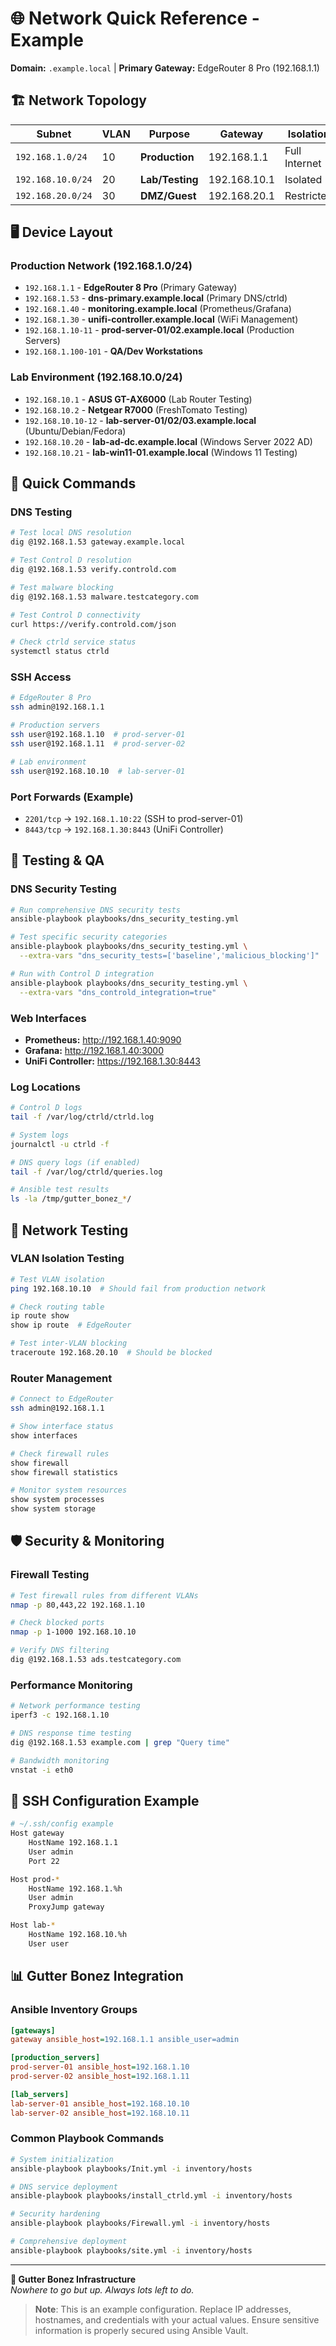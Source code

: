# 🌐 Network Quick Reference - Example

**Domain:** `.example.local` | **Primary Gateway:** EdgeRouter 8 Pro (192.168.1.1)

## 🏗️ Network Topology

| Subnet | VLAN | Purpose | Gateway | Isolation |
|--------|------|---------|---------|-----------|
| `192.168.1.0/24` | 10 | **Production** | 192.168.1.1 | Full Internet |
| `192.168.10.0/24` | 20 | **Lab/Testing** | 192.168.10.1 | Isolated |
| `192.168.20.0/24` | 30 | **DMZ/Guest** | 192.168.20.1 | Restricted |

## 🖥️ Device Layout

### Production Network (192.168.1.0/24)
- `192.168.1.1` - **EdgeRouter 8 Pro** (Primary Gateway)
- `192.168.1.53` - **dns-primary.example.local** (Primary DNS/ctrld)
- `192.168.1.40` - **monitoring.example.local** (Prometheus/Grafana)
- `192.168.1.30` - **unifi-controller.example.local** (WiFi Management)
- `192.168.1.10-11` - **prod-server-01/02.example.local** (Production Servers)
- `192.168.1.100-101` - **QA/Dev Workstations**

### Lab Environment (192.168.10.0/24)
- `192.168.10.1` - **ASUS GT-AX6000** (Lab Router Testing)
- `192.168.10.2` - **Netgear R7000** (FreshTomato Testing)
- `192.168.10.10-12` - **lab-server-01/02/03.example.local** (Ubuntu/Debian/Fedora)
- `192.168.10.20` - **lab-ad-dc.example.local** (Windows Server 2022 AD)
- `192.168.10.21` - **lab-win11-01.example.local** (Windows 11 Testing)

## 🚀 Quick Commands

### DNS Testing
```bash
# Test local DNS resolution
dig @192.168.1.53 gateway.example.local

# Test Control D resolution
dig @192.168.1.53 verify.controld.com

# Test malware blocking
dig @192.168.1.53 malware.testcategory.com

# Test Control D connectivity
curl https://verify.controld.com/json

# Check ctrld service status
systemctl status ctrld
```

### SSH Access
```bash
# EdgeRouter 8 Pro
ssh admin@192.168.1.1

# Production servers
ssh user@192.168.1.10  # prod-server-01
ssh user@192.168.1.11  # prod-server-02

# Lab environment
ssh user@192.168.10.10  # lab-server-01
```

### Port Forwards (Example)
- `2201/tcp` → `192.168.1.10:22` (SSH to prod-server-01)
- `8443/tcp` → `192.168.1.30:8443` (UniFi Controller)

## 🧪 Testing & QA

### DNS Security Testing
```bash
# Run comprehensive DNS security tests
ansible-playbook playbooks/dns_security_testing.yml

# Test specific security categories
ansible-playbook playbooks/dns_security_testing.yml \
  --extra-vars "dns_security_tests=['baseline','malicious_blocking']"

# Run with Control D integration
ansible-playbook playbooks/dns_security_testing.yml \
  --extra-vars "dns_controld_integration=true"
```

### Web Interfaces
- **Prometheus:** http://192.168.1.40:9090
- **Grafana:** http://192.168.1.40:3000
- **UniFi Controller:** https://192.168.1.30:8443

### Log Locations
```bash
# Control D logs
tail -f /var/log/ctrld/ctrld.log

# System logs
journalctl -u ctrld -f

# DNS query logs (if enabled)
tail -f /var/log/ctrld/queries.log

# Ansible test results
ls -la /tmp/gutter_bonez_*/
```

## 🔧 Network Testing

### VLAN Isolation Testing
```bash
# Test VLAN isolation
ping 192.168.10.10  # Should fail from production network

# Check routing table
ip route show
show ip route  # EdgeRouter

# Test inter-VLAN blocking
traceroute 192.168.20.10  # Should be blocked
```

### Router Management
```bash
# Connect to EdgeRouter
ssh admin@192.168.1.1

# Show interface status
show interfaces

# Check firewall rules
show firewall
show firewall statistics

# Monitor system resources
show system processes
show system storage
```

## 🛡️ Security & Monitoring

### Firewall Testing
```bash
# Test firewall rules from different VLANs
nmap -p 80,443,22 192.168.1.10

# Check blocked ports
nmap -p 1-1000 192.168.10.10

# Verify DNS filtering
dig @192.168.1.53 ads.testcategory.com
```

### Performance Monitoring
```bash
# Network performance testing
iperf3 -c 192.168.1.10

# DNS response time testing
dig @192.168.1.53 example.com | grep "Query time"

# Bandwidth monitoring
vnstat -i eth0
```

## 🔑 SSH Configuration Example

```bash
# ~/.ssh/config example
Host gateway
    HostName 192.168.1.1
    User admin
    Port 22

Host prod-*
    HostName 192.168.1.%h
    User admin
    ProxyJump gateway

Host lab-*
    HostName 192.168.10.%h
    User user
```

## 📊 Gutter Bonez Integration

### Ansible Inventory Groups
```ini
[gateways]
gateway ansible_host=192.168.1.1 ansible_user=admin

[production_servers]
prod-server-01 ansible_host=192.168.1.10
prod-server-02 ansible_host=192.168.1.11

[lab_servers]
lab-server-01 ansible_host=192.168.10.10
lab-server-02 ansible_host=192.168.10.11
```

### Common Playbook Commands
```bash
# System initialization
ansible-playbook playbooks/Init.yml -i inventory/hosts

# DNS service deployment
ansible-playbook playbooks/install_ctrld.yml -i inventory/hosts

# Security hardening
ansible-playbook playbooks/Firewall.yml -i inventory/hosts

# Comprehensive deployment
ansible-playbook playbooks/site.yml -i inventory/hosts
```

---

**🦴 Gutter Bonez Infrastructure**  
*Nowhere to go but up. Always lots left to do.*

> **Note**: This is an example configuration. Replace IP addresses, hostnames, and credentials with your actual values. Ensure sensitive information is properly secured using Ansible Vault.